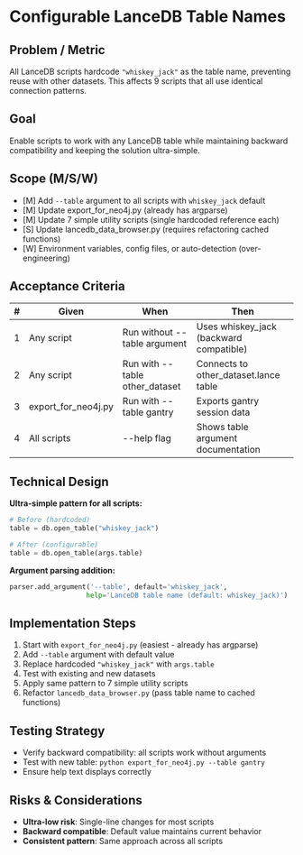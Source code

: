 # Configurable LanceDB Table Names

## Problem / Metric
All LanceDB scripts hardcode `"whiskey_jack"` as the table name, preventing reuse with other datasets. This affects 9 scripts that all use identical connection patterns.

## Goal
Enable scripts to work with any LanceDB table while maintaining backward compatibility and keeping the solution ultra-simple.

## Scope (M/S/W)
- [M] Add `--table` argument to all scripts with `whiskey_jack` default
- [M] Update export_for_neo4j.py (already has argparse)
- [M] Update 7 simple utility scripts (single hardcoded reference each)
- [S] Update lancedb_data_browser.py (requires refactoring cached functions)
- [W] Environment variables, config files, or auto-detection (over-engineering)

## Acceptance Criteria
| # | Given | When | Then |
|---|-------|------|------|
| 1 | Any script | Run without --table argument | Uses whiskey_jack (backward compatible) |
| 2 | Any script | Run with --table other_dataset | Connects to other_dataset.lance table |
| 3 | export_for_neo4j.py | Run with --table gantry | Exports gantry session data |
| 4 | All scripts | --help flag | Shows table argument documentation |

## Technical Design

**Ultra-simple pattern for all scripts:**
```python
# Before (hardcoded)
table = db.open_table("whiskey_jack")

# After (configurable)
table = db.open_table(args.table)
```

**Argument parsing addition:**
```python
parser.add_argument('--table', default='whiskey_jack', 
                   help='LanceDB table name (default: whiskey_jack)')
```

## Implementation Steps
1. Start with `export_for_neo4j.py` (easiest - already has argparse)
2. Add `--table` argument with default value
3. Replace hardcoded `"whiskey_jack"` with `args.table`
4. Test with existing and new datasets
5. Apply same pattern to 7 simple utility scripts
6. Refactor `lancedb_data_browser.py` (pass table name to cached functions)

## Testing Strategy
- Verify backward compatibility: all scripts work without arguments
- Test with new table: `python export_for_neo4j.py --table gantry`
- Ensure help text displays correctly

## Risks & Considerations
- **Ultra-low risk**: Single-line changes for most scripts
- **Backward compatible**: Default value maintains current behavior
- **Consistent pattern**: Same approach across all scripts